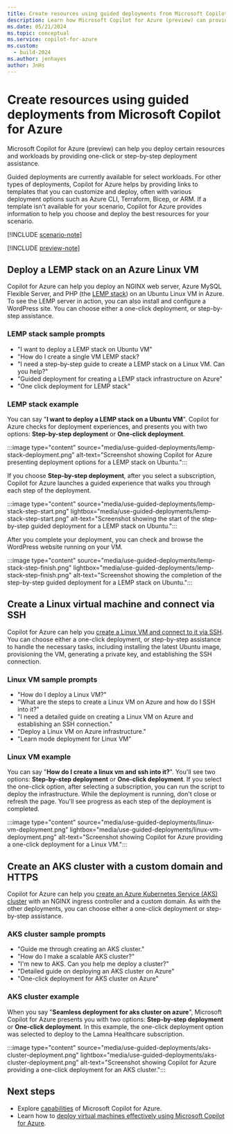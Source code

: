 ```yaml
---
title: Create resources using guided deployments from Microsoft Copilot for Azure
description: Learn how Microsoft Copilot for Azure (preview) can provide one-click or step-by-step deployment assistance.
ms.date: 05/21/2024
ms.topic: conceptual
ms.service: copilot-for-azure
ms.custom:
  - build-2024
ms.author: jenhayes
author: JnHs
---
```


# Create resources using guided deployments from Microsoft Copilot for Azure

Microsoft Copilot for Azure (preview) can help you deploy certain resources and workloads by providing one-click or step-by-step deployment assistance.

Guided deployments are currently available for select workloads. For other types of deployments, Copilot for Azure helps by providing links to templates that you can customize and deploy, often with various deployment options such as Azure CLI, Terraform, Bicep, or ARM. If a template isn't available for your scenario, Copilot for Azure provides information to help you choose and deploy the best resources for your scenario.

[!INCLUDE [scenario-note](includes/scenario-note.md)]

[!INCLUDE [preview-note](includes/preview-note.md)]

## Deploy a LEMP stack on an Azure Linux VM

Copilot for Azure can help you deploy an NGINX web server, Azure MySQL Flexible Server, and PHP (the [LEMP stack](/azure/virtual-machines/linux/tutorial-lemp-stack)) on an Ubuntu Linux VM in Azure. To see the LEMP server in action, you can also install and configure a WordPress site. You can choose either a one-click deployment, or step-by-step assistance.

### LEMP stack sample prompts

- "I want to deploy a LEMP stack on Ubuntu VM"
- "How do I create a single VM LEMP stack?
- "I need a step-by-step guide to create a LEMP stack on a Linux VM. Can you help?"
- "Guided deployment for creating a LEMP stack infrastructure on Azure"
- "One click deployment for LEMP stack"

### LEMP stack example

You can say "**I want to deploy a LEMP stack on a Ubuntu VM**". Copilot for Azure checks for deployment experiences, and presents you with two options: **Step-by-step deployment** or **One-click deployment**.

:::image type="content" source="media/use-guided-deployments/lemp-stack-deployment.png" alt-text="Screenshot showing Copilot for Azure presenting deployment options for a LEMP stack on Ubuntu.":::

If you choose **Step-by-step deployment**, after you select a subscription, Copilot for Azure launches a guided experience that walks you through each step of the deployment.

:::image type="content" source="media/use-guided-deployments/lemp-stack-step-start.png" lightbox="media/use-guided-deployments/lemp-stack-step-start.png" alt-text="Screenshot showing the start of the step-by-step guided deployment for a LEMP stack on Ubuntu.":::

After you complete your deployment, you can check and browse the WordPress website running on your VM.

:::image type="content" source="media/use-guided-deployments/lemp-stack-step-finish.png" lightbox="media/use-guided-deployments/lemp-stack-step-finish.png" alt-text="Screenshot showing the completion of the step-by-step guided deployment for a LEMP stack on Ubuntu.":::

## Create a Linux virtual machine and connect via SSH

Copilot for Azure can help you [create a Linux VM and connect to it via SSH](/azure/virtual-machines/linux/quick-create-cli). You can choose either a one-click deployment, or step-by-step assistance to handle the necessary tasks, including installing the latest Ubuntu image, provisioning the VM, generating a private key, and establishing the SSH connection.

### Linux VM sample prompts

- "How do I deploy a Linux VM?"
- "What are the steps to create a Linux VM on Azure and how do I SSH into it?"
- "I need a detailed guide on creating a Linux VM on Azure and establishing an SSH connection."
- "Deploy a Linux VM on Azure infrastructure."
- "Learn mode deployment for Linux VM"

### Linux VM example

You can say "**How do I create a linux vm and ssh into it?**". You'll see two options: **Step-by-step deployment** or **One-click deployment**. If you select the one-click option, after selecting a subscription, you can run the script to deploy the infrastructure. While the deployment is running, don't close or refresh the page. You'll see progress as each step of the deployment is completed.

:::image type="content" source="media/use-guided-deployments/linux-vm-deployment.png" lightbox="media/use-guided-deployments/linux-vm-deployment.png" alt-text="Screenshot showing Copilot for Azure providing a one-click deployment for a Linux VM.":::

## Create an AKS cluster with a custom domain and HTTPS

Copilot for Azure can help you [create an Azure Kubernetes Service (AKS) cluster](/azure/aks/learn/quick-kubernetes-deploy-cli) with an NGINX ingress controller and a custom domain. As with the other deployments, you can choose either a one-click deployment or step-by-step assistance.

### AKS cluster sample prompts

- "Guide me through creating an AKS cluster."
- "How do I make a scalable AKS cluster?"
- "I'm new to AKS. Can you help me deploy a cluster?"
- "Detailed guide on deploying an AKS cluster on Azure"
- "One-click deployment for AKS cluster on Azure"

### AKS cluster example

When you say "**Seamless deployment for aks cluster on azure**", Microsoft Copilot for Azure presents you with two options: **Step-by-step deployment** or **One-click deployment**. In this example, the one-click deployment option was selected to deploy to the Lamna Healthcare subscription.

:::image type="content" source="media/use-guided-deployments/aks-cluster-deployment.png" lightbox="media/use-guided-deployments/aks-cluster-deployment.png" alt-text="Screenshot showing Copilot for Azure providing a one-click deployment for an AKS cluster.":::

## Next steps

- Explore [capabilities](capabilities.md) of Microsoft Copilot for Azure.
- Learn how to [deploy virtual machines effectively using Microsoft Copilot for Azure](deploy-vms-effectively.md).
